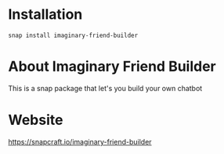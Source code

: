 # Installation
```shell
snap install imaginary-friend-builder
```

# About Imaginary Friend Builder
This is a snap package that let's you build your own chatbot

# Website
https://snapcraft.io/imaginary-friend-builder



